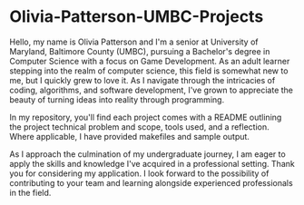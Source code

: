 # Olivia-Patterson-UMBC-Projects
Hello, my name is Olivia Patterson and I'm a senior at University of Maryland, Baltimore County (UMBC), pursuing a Bachelor's degree in Computer Science with a focus on Game Development. As an adult learner stepping into the realm of computer science, this field is somewhat new to me, but I quickly grew to love it. As I navigate through the intricacies of coding, algorithms, and software development, I've grown to appreciate the beauty of turning ideas into reality through programming. 

In my repository, you'll find each project comes with a README outlining the project technical problem and scope, tools used, and a reflection. Where applicable, I have provided makefiles and sample output. 

As I approach the culmination of my undergraduate journey, I am eager to apply the skills and knowledge I've acquired in a professional setting. Thank you for considering my application. I look forward to the possibility of contributing to your team and learning alongside experienced professionals in the field.
